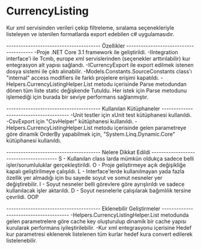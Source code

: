# CurrencyListing
Kur xml servisinden verileri çekip filtreleme, sıralama seçenekleriyle listeleyen ve istenilen formatlarda export edebilen c# uygulamasıdır.  

--------------------------------------- Özellikler --------------------------------------- 
-Proje .NET Core 3.1 framework ile geliştirildi. 
-IIntegration interface'i ile Tcmb, europe xml servislerinden (seçenekler arttırılabilir) kur entegrasyon alt yapısı sağlandı.
-ICurrencyExport ile export edilmek istenen dosya sistemi ile çıktı alınabilir.
-Models.Constants.SourceConstants class'ı "internal" access modifiers ile farklı projelere erişimi kapatıldı.
-Helpers.CurrencyListingHelper.List metodu içerisinde Parse metodundan dönen tüm liste static değişkende Tutuldu. Her istek için Parse metodunu işlemediği için burada bir seviye performans sağlanmıştır.

--------------------------------------- Kullanılan Kütüphaneler --------------------------------------- 
-Unit testler için xUnit test kütüphanesi kullanıldı.
-CsvExport için "CsvHelper" kütüphanesi kullanıldı.
-Helpers.CurrencyListingHelper.List metodu içerisinde gelen parametreye göre dinamik OrderBy yapabilmek için, "System.Linq.Dynamic.Core" kütüphanesi kullanıldı.

--------------------------------------- Nelere Dikkat Edildi --------------------------------------- 
S - Kullanılan class larda mümkün oldukça sadece belli işler/sorumluluklar gerçekleştirildi.
O - Proje geliştirmeye açık değişikliğe kapalı geliştirilmeye çalışıldı.
L - Interface'lerde kullanılmayan yada fazla özellik yer almadığı için bu sayede soyut ve somut nesneler yer değiştirebilir. 
I - Soyut nesneler belli görevlere göre ayrışlırıldı ve sadece kullanılacak işler aktarıldı.
D - Soyut nesnelerle çalışılarak bağımlılık tersine çevrildi.
OOP

--------------------------------------- Eklenebilir Geliştirmeler --------------------------------------- 
-Helpers.CurrencyListingHelper.List metodunda gelen parametrelere göre cache key oluşturulup dinamik bir cache yapısı kurularak performans iyileştirilebilir. 
-Kur xml entegrasyonu içerisine Hedef kur parametresi eklenerek listelenen tüm kurlar hedef kura convert edilerek listelenebilir.
